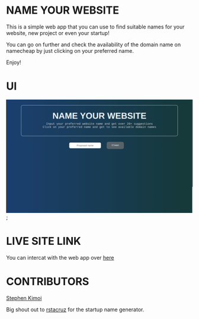 # NAME YOUR WEBSITE
This is a simple web app that you can use to find suitable names for your website, new project or even your startup! 

You can go on further and check the availability of the domain name on namecheap by just clicking on your preferred name. 

Enjoy! 

# UI 
![Name your website](./NameUI.png); 

# LIVE SITE LINK 
You can intercat with the web app over [here](https://name-your-website.netlify.app/)

# CONTRIBUTORS 
[Stephen Kimoi](https://kimoisteve.me) 

Big shout out to [rstacruz](https://github.com/rstacruz) for the startup name generator. 